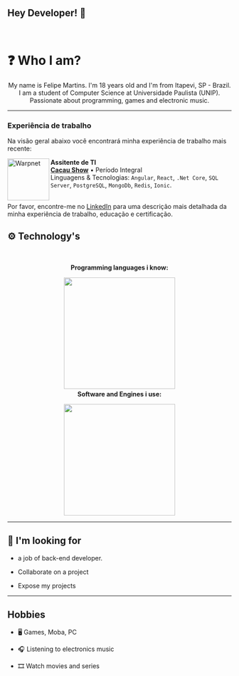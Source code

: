 ### <h2>Hey Developer! 👋</h2>
<br>
<h1><strong>❓ Who I am?</strong></h1>
<p align="center">My name is Felipe Martins. I'm 18 years old and I'm from Itapevi, SP - Brazil. I am a student of Computer Science at Universidade Paulista (UNIP). Passionate about programming, games and electronic music.</p>
<hr>


### Experiência de trabalho
Na visão geral abaixo você encontrará minha experiência de trabalho mais recente:

[<img align="left" height="94px" width="94px" alt="Warpnet" src="https://media-exp1.licdn.com/dms/image/C4D0BAQGx9uY61xp2DA/company-logo_200_200/0/1625141894998?e=1675900800&v=beta&t=d0ckhWL52u9AVYie3t5HpO_nms-hw6J3yUyr8M3bI_g"/>](https://www.spacex.com/)

**Assitente de TI** \
[**Cacau Show**](https://www.cacaushow.com.br/) • Período Integral \
Linguagens & Tecnologias: `Angular`, `React`, `.Net Core`, `SQL Server`, `PostgreSQL`, `MongoDb`, `Redis`, `Ionic`.\
<br/>

Por favor, encontre-me no [LinkedIn](https://www.linkedin.com/in/felipemartoliveira/) para uma descrição mais detalhada da minha experiência de trabalho, educação e certificação.

<h2><strong>⚙️ Technology's</strong></h2>
<br>
<p align="center"><strong>Programming languages i know:</strong></p>
<p align="center"><img src="https://i.imgur.com/jrHpMQH.png" heigth="50px" width="250px></p>
<p align="center"><strong><br>Software and Engines i use:</strong></p>
<p align="center"><img src="https://i.imgur.com/excHV8m.png" heigth="50px" width="250px"></p>
<hr>
<h2><strong>🔎 I'm looking for</strong></h2>
<ul>
  <li><p>a job of back-end developer.</p></li>
  <li><p>Collaborate on a project</p></li>
  <li><p>Expose my projects</p></li>
</ul>
<hr>
<h2><strong>Hobbies</strong></h2>
<ul>
  <li><p>🖥️ Games, Moba, PC</p></li>
  <li><p>🎧 Listening to electronics music</p></li>
  <li><p>🎞️ Watch movies and series</p></li>
</ul>
<!--

## ⭐ Informações sobre minha conta GitHub
![GitHub Stats](https://github-readme-stats.vercel.app/api?username=felipemars&show_icons=true)
